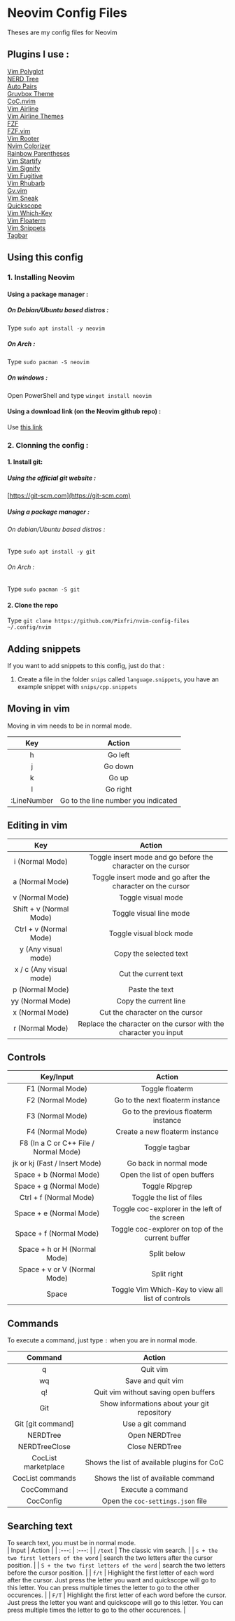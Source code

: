 # Neovim Config Files
Theses are my config files for Neovim

## Plugins I use :
  [Vim Polyglot](https://github.com/sheerun/vim-polyglot)  
  [NERD Tree](https://github.com/scrooloose/NERDTree)  
  [Auto Pairs](https://github.com/jiangmiao/auto-pairs)  
  [Gruvbox Theme](https://github.com/morhetz/gruvbox)  
  [CoC.nvim](https://github.com/neoclide/coc.nvim)  
  [Vim Airline](https://github.com/vim-airline/vim-airline)  
  [Vim Airline Themes](https://github.com/vim-airline/vim-airline-themes)  
  [FZF](https://github.com/junegunn/fzf)  
  [FZF.vim](https://github.com/junegunn/fzf.vim)  
  [Vim Rooter](https://github.com/airblade/vim-rooter)  
  [Nvim Colorizer](https://github.com/norcalli/nvim-colorizer.lua)  
  [Rainbow Parentheses](https://github.com/junegunn/rainbow-parentheses.vim)  
  [Vim Startify](https://github.com/mhinz/vim-startify)  
  [Vim Signify](https://github.com/mhinz/vim-signify)  
  [Vim Fugitive](https://github.com/tpope/vim-fugitive)  
  [Vim Rhubarb](https://github.com/tpope/vim-rhubarb)  
  [Gv.vim](https://github.com/junegunn/gv.vim)  
  [Vim Sneak](https://github.com/justinmk/vim-sneak)  
  [Quickscope](https://github.com/unblevable/quick-scope)  
  [Vim Which-Key](https://github.com/liuchengxu/vim-which-key)  
  [Vim Floaterm](https://github.com/voldikss/vim-floaterm)  
  [Vim Snippets](https://github.com/honza/vim-snippets)  
  [Tagbar](https://github.com/preservim/tagbar)

## Using this config  

### 1. Installing Neovim  

#### Using a package manager :  

##### On Debian/Ubuntu based distros :  
Type `sudo apt install -y neovim`

##### On Arch :
Type `sudo pacman -S neovim`

##### On windows :
Open PowerShell and type `winget install neovim`

#### Using a download link (on the Neovim github repo) :
Use [this link](https://github.com/Neovim/Neovim/releases)

### 2. Clonning the config :
#### 1. Install git:
##### Using the official git website :
[https://git-scm.com](https://git-scm.com) 

##### Using a package manager :
###### On debian/Ubuntu based distros : 
Type `sudo apt install -y git`

###### On Arch :
Type `sudo pacman -S git`

#### 2. Clone the repo
Type `git clone https://github.com/Pixfri/nvim-config-files ~/.config/nvim`

## Adding snippets
If you want to add snippets to this config, just do that :  
1. Create a file in the folder `snips` called `language.snippets`, you have an example snippet with `snips/cpp.snippets`

## Moving in vim
Moving in vim needs to be in normal mode.

| Key | Action |
| :---: | :---: |
| h | Go left |
| j | Go down |
| k | Go up |
| l | Go right |
| :LineNumber | Go to the line number you indicated |

## Editing in vim

| Key | Action |
| :---: | :---: |
| i (Normal Mode) | Toggle insert mode and go before the character on the cursor |
| a (Normal Mode) | Toggle insert mode and go after the character on the cursor |
| v (Normal Mode) | Toggle visual mode |
| Shift + v (Normal Mode) | Toggle visual line mode |
| Ctrl + v (Normal Mode) | Toggle visual block mode |
| y (Any visual mode) | Copy the selected text |
| x / c (Any visual mode) | Cut the current text |
| p (Normal Mode) | Paste the text |
| yy (Normal Mode) | Copy the current line |
| x (Normal Mode) | Cut the character on the cursor |
| r (Normal Mode) | Replace the character on the cursor with the character you input |

## Controls
| Key/Input | Action |
| :---: | :---: |
| F1 (Normal Mode) | Toggle floaterm |
| F2 (Normal Mode) | Go to the next floaterm instance |
| F3 (Normal Mode) | Go to the previous floaterm instance |
| F4 (Normal Mode) | Create a new floaterm instance |
| F8 (In a C or C++ File / Normal Mode) | Toggle tagbar |
| jk or kj (Fast / Insert Mode) | Go back in normal mode |
| Space + b (Normal Mode) | Open the list of open buffers |
| Space + g (Normal Mode) | Toggle Ripgrep |
| Ctrl + f (Normal Mode) | Toggle the list of files |
| Space + e (Normal Mode) | Toggle coc-explorer in the left of the screen |
| Space + f (Normal Mode) | Toggle coc-explorer on top of the current buffer |
| Space + h or H (Normal Mode) | Split below |
| Space + v or V (Normal Mode) | Split right |
| Space | Toggle Vim Which-Key to view all list of controls |

## Commands
To execute a command, just type `:` when you are in normal mode.  

| Command | Action |
| :---: | :---: |
| q | Quit vim |
| wq | Save and quit vim |
| q! | Quit vim without saving open buffers |
| Git | Show informations about your git repository |
| Git [git command] | Use a git command |
| NERDTree | Open NERDTree |
| NERDTreeClose | Close NERDTree |
| CocList marketplace | Shows the list of available plugins for CoC |
| CocList commands | Shows the list of available command |
| CocCommand | Execute a command |
| CocConfig | Open the `coc-settings.json` file |

## Searching text
To search text, you must be in normal mode.  
| Input | Action |
| :---: | :---: |
| `/text` | The classic vim search. |
| `s + the two first letters of the word` | search the two letters after the cursor position. |
| `S + the two first letters of the word` | search the two letters before the cursor position. |
| `f/t` | Highlight the first letter of each word after the cursor. Just press the letter you want and quickscope will go to this letter. You can press multiple times the letter to go to the other occurences. |
| `F/T` | Highlight the first letter of each word before the cursor. Just press the letter you want and quickscope will go to this letter. You can press multiple times the letter to go to the other occurences. |
